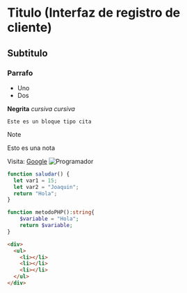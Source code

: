 # Titulo (Interfaz de registro de cliente)

## Subtitulo

### Parrafo

- Uno 
- Dos

**Negrita**
_cursiva_ _cursiva_

```
Este es un bloque tipo cita
```

> [!NOTE]
> Esto es una nota

Visita: [Google](https://www.google.com)
![Programador](https://cuestionsocial.com.ar/wp-content/uploads/2023/04/que-se-necesita-estudiar-para-ser-programador-scaled-1200x900.jpg)

```js
function saludar() {
  let var1 = 15;
  let var2 = "Joaquin";
  return "Hola";
}
```

```php
function metodoPHP():string{
    $variable = "Hola";
    return $variable;
}
```

```html
<div>
  <ul>
    <li></li>
    <li></li>
    <li></li>
  </ul>
</div>
```
